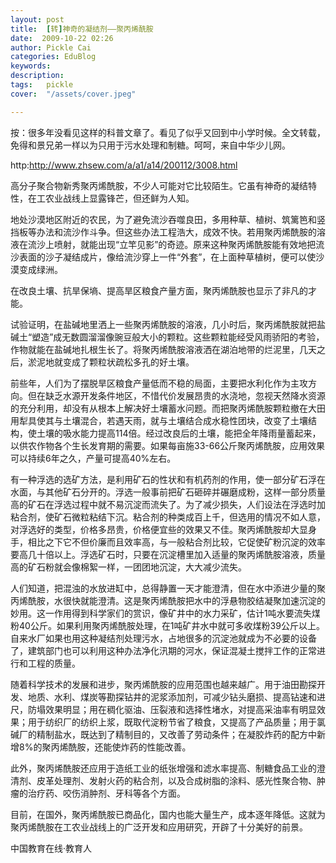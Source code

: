 ```yaml
---
layout: post  
title:  [转]神奇的凝结剂——聚丙烯酰胺  
date:  2009-10-22 02:26  
author: Pickle Cai  
categories: EduBlog  
keywords: 
description:   
tags:	pickle   
cover:  "/assets/cover.jpeg"  

---  
```

    
按：很多年没看见这样的科普文章了。看见了似乎又回到中小学时候。全文转载，免得和景兄弟一样以为只用于污水处理和制糖。呵呵，来自中华少儿网。



http:http://www.zhsew.com/a/a1/a14/200112/3008.html



 



 





高分子聚合物新秀聚丙烯酰胺，不少人可能对它比较陌生。它虽有神奇的凝结特性，在工农业战线上显露锋芒，但还鲜为人知。



地处沙漠地区附近的农民，为了避免流沙吞噬良田，多用种草、植树、筑篱笆和竖挡板等办法和流沙作斗争。但这些办法工程浩大，成效不快。若用聚丙烯酰胺的溶液在流沙上喷射，就能出现“立竿见影”的奇迹。原来这种聚丙烯酰胺能有效地把流沙表面的沙子凝结成片，像给流沙穿上一件“外套”，在上面种草植树，便可以使沙漠变成绿洲。



在改良土壤、抗旱保墒、提高旱区粮食产量方面，聚丙烯酰胺也显示了非凡的才能。



试验证明，在盐碱地里洒上一些聚丙烯酰胺的溶液，几小时后，聚丙烯酰胺就把盐碱土“塑造”成无数圆溜溜像豌豆般大小的颗粒。这些颗粒能经受风雨骄阳的考验，作物就能在盐碱地扎根生长了。将聚丙烯酰胺溶液洒在湖泊地带的烂泥里，几天之后，淤泥地就变成了颗粒状疏松多孔的好土壤。



前些年，人们为了摆脱旱区粮食产量低而不稳的局面，主要把水利化作为主攻方向。但在缺乏水源开发条件地区，不惜代价发展昂贵的水浇地，忽视天然降水资源的充分利用，却没有从根本上解决好土壤蓄水问题。而把聚丙烯酰胺颗粒撤在大田用犁具使其与土壤混合，若遇天雨，就与土壤结合成水稳性团块，改变了土壤结构，使土壤的吸水能力提高114倍。经过改良后的土壤，能把全年降雨量蓄起来，以供农作物各个生长发育期的需要。如果每亩施33-66公斤聚丙烯酰胺，应用效果可以持续6年之久，产量可提高40%左右。



有一种浮选的选矿方法，是利用矿石的性状和有机药剂的作用，使一部分矿石浮在水面，与其他矿石分开的。浮选一般事前把矿石砸碎并碾磨成粉，这样一部分质量高的矿石在浮选过程中就不易沉淀而流失了。为了减少损失，人们设法在浮选时加粘合剂，使矿石微粒粘结下沉。粘合剂的种类成百上千，但选用的情况不如人意，对浮选好的类型，价格多昂贵，价格便宜些的效果又不佳。聚丙烯酰胺却大显身手，相比之下它不但价廉而且效率高，与一般粘合剂比较，它促使矿粉沉淀的效率要高几十倍以上。浮选矿石时，只要在沉淀槽里加入适量的聚丙烯酰胺溶液，质量高的矿石粉就会像棉絮一样，一团团地沉淀，大大减少流失。



人们知道，把混浊的水放进缸中，总得静置一天才能澄清，但在水中添进少量的聚丙烯酰胺，水很快就能澄清。这是聚丙烯酰胺把水中的浮悬物胶结凝聚加速沉淀的妙用。这一作用得到科学家们的赏识，像矿井中的水力采矿，估计1吨水要流失煤粉40公斤。如果利用聚丙烯酰胺处理，在1吨矿井水中就可多收煤粉39公斤以上。自来水厂如果也用这种凝结剂处理污水，占地很多的沉淀池就成为不必要的设备了，建筑部门也可以利用这种办法净化汛期的河水，保证混凝土搅拌工作的正常进行和工程的质量。



随着科学技术的发展和进步，聚丙烯酰胺的应用范围也越来越广。用于油田勘探开发、地质、水利、煤炭等勘探钻井的泥浆添加剂，可减少钻头磨损、提高钻速和进尺，防塌效果明显；用在稠化驱油、压裂液和选择性堵水，对提高采油率有明显效果；用于纺织厂的纺织上浆，既取代淀粉节省了粮食，又提高了产品质量；用于氯碱厂的精制盐水，既达到了精制目的，又改善了劳动条件；在凝胶炸药的配方中新增8%的聚丙烯酰胺，还能使炸药的性能改善。



此外，聚丙烯酰胺还应用于造纸工业的纸张增强和滤水率提高、制糖食品工业的澄清剂、皮革处理剂、发射火药的粘合剂，以及合成树脂的涂料、感光性聚合物、肿瘤的治疗药、咬伤消肿剂、牙科等各个方面。



目前，在国外，聚丙烯酰胺已商品化，国内也能大量生产，成本逐年降低。这就为聚丙烯酰胺在工农业战线上的广泛开发和应用研究，开辟了十分美好的前景。

		

		    
 中国教育在线·教育人

